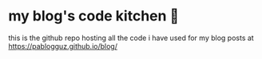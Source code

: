 # my blog's code kitchen 🍳
this is the github repo hosting all the code i have used for my blog posts at https://pablogguz.github.io/blog/


